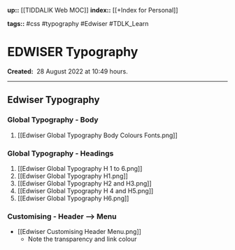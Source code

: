 **up::** [[TIDDALIK Web MOC]]
**index::** [[+Index for Personal]]
 

**tags::** #css #typography #Edwiser #TDLK_Learn 

# EDWISER Typography

**Created:**  28 August 2022 at  10:49 hours.

___
## Edwiser Typography

### Global Typography - Body
1.  [[Edwiser Global Typography Body Colours Fonts.png]]

### Global Typography - Headings
1. [[Edwiser Global Typography H 1 to 6.png]]
2. [[Edwiser Global Typography H1.png]]
3. [[Edwiser Global Typography H2 and H3.png]]
4. [[Edwiser Global Typography H 4 and H5.png]]
5. [[Edwiser Global Typography H6.png]]

### Customising - Header --> Menu
- [[Edwiser Customising Header Menu.png]]
	- Note the transparency and link colour